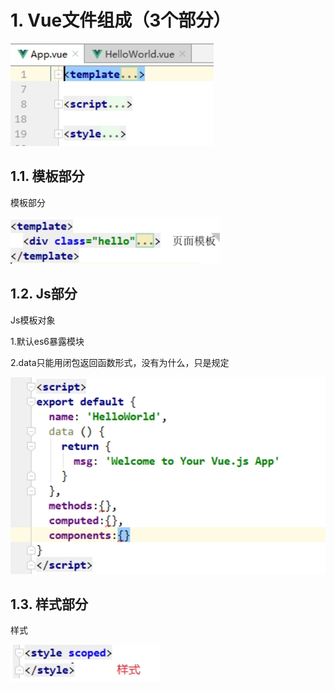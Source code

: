 # 1. **Vue文件组成（3个部分）**

![vue文件构成](./assets/vue文件构成.jpg) 

## 1.1. **模板部分**

模板部分

![模板部分](./assets/模板部分.jpg) 

 

## 1.2. **Js部分**

Js模板对象

1.默认es6暴露模块

2.data只能用闭包返回函数形式，没有为什么，只是规定

![Js部分](./assets/Js部分.jpg) 

 

## 1.3. **样式部分**

样式

![样式部分](./assets/样式部分.jpg) 

 
